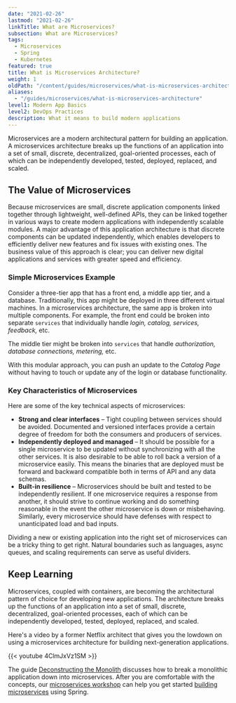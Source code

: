 ```yaml
---
date: "2021-02-26"
lastmod: "2021-02-26"
linkTitle: What are Microservices?
subsection: What are Microservices?
tags:
  - Microservices
  - Spring
  - Kubernetes
featured: true
title: What is Microservices Architecture?
weight: 1
oldPath: "/content/guides/microservices/what-is-microservices-architecture.md"
aliases:
  - "/guides/microservices/what-is-microservices-architecture"
level1: Modern App Basics
level2: DevOps Practices
description: What it means to build modern applications
---
```


Microservices are a modern architectural pattern for building an application. A microservices architecture breaks up the functions of an application into a set of small, discrete, decentralized, goal-oriented processes, each of which can be independently developed, tested, deployed, replaced, and scaled.

## The Value of Microservices

Because microservices are small, discrete application components linked together through lightweight, well-defined APIs, they can be linked together in various ways to create modern applications with independently scalable modules. A major advantage of this application architecture is that discrete components can be updated independently, which enables developers to efficiently deliver new features and fix issues with existing ones. The business value of this approach is clear; you can deliver new digital applications and services with greater speed and efficiency.

### Simple Microservices Example

Consider a three-tier app that has a front end, a middle app tier, and a database. Traditionally, this app might be deployed in three different virtual machines. In a microservices architecture, the same app is broken into multiple components. For example, the front end could be broken into separate `services` that individually handle _login, catalog, services, feedback,_ etc.

The middle tier might be broken into `services` that handle _authorization, database connections, metering,_ etc.

With this modular approach, you can push an update to the _Catalog Page_ without having to touch or update any of the login or database functionality.

### Key Characteristics of Microservices

Here are some of the key technical aspects of microservices:

- **Strong and clear interfaces** – Tight coupling between services should be avoided. Documented and versioned interfaces provide a certain degree of freedom for both the consumers and producers of services.
- **Independently deployed and managed** – It should be possible for a single microservice to be updated without synchronizing with all the other services. It is also desirable to be able to roll back a version of a microservice easily. This means the binaries that are deployed must be forward and backward compatible both in terms of API and any data schemas.
- **Built-in resilience** – Microservices should be built and tested to be independently resilient. If one microservice requires a response from another, it should strive to continue working and do something reasonable in the event the other microservice is down or misbehaving. Similarly, every microservice should have defenses with respect to unanticipated load and bad inputs.

Dividing a new or existing application into the right set of microservices can be a tricky thing to get right. Natural boundaries such as languages, async queues, and scaling requirements can serve as useful dividers.

## Keep Learning

Microservices, coupled with containers, are becoming the architectural pattern of choice for developing new applications. The architecture breaks up the functions of an application into a set of small, discrete, decentralized, goal-oriented processes, each of which can be independently developed, tested, deployed, replaced, and scaled.

Here's a video by a former Netflix architect that gives you the lowdown on using a microservices architecture for building next-generation applications.

{{< youtube 4ClmJxVz1SM >}}

The guide [Deconstructing the Monolith](/guides/microservices/deconstructing-the-monolith/) discusses how to break a monolithic application down into microservices. After you are comfortable with the concepts, our [microservices workshop](/workshops/lab-microservice/) can help you get started [building microservices](/topics/building-modern-applications) using Spring.
